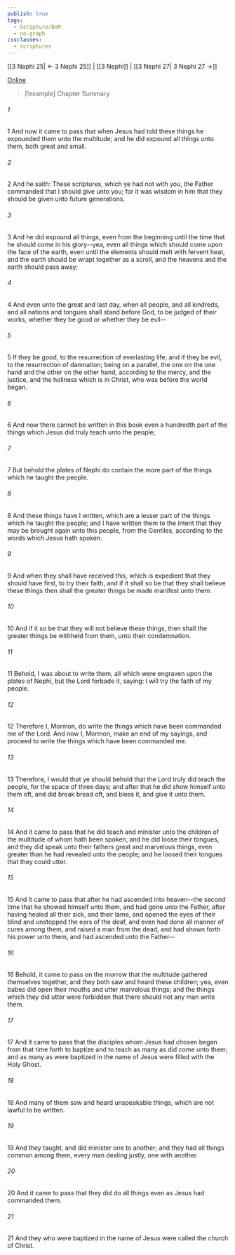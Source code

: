 ```yaml
---
publish: true
tags:
  - Scripture/BoM
  - no-graph
cssclasses:
  - scriptures
---
```

[[3 Nephi 25| ← 3 Nephi 25]] | [[3 Nephi]] | [[3 Nephi 27| 3 Nephi 27 →]]

[Online](https://churchofjesuschrist.org/study/scriptures/bofm/3-ne/26?lang=eng)

>[!example] Chapter Summary
>
###### 1
1 And now it came to pass that when Jesus had told these things he expounded them unto the multitude; and he did expound all things unto them, both great and small.
###### 2
2 And he saith: These scriptures, which ye had not with you, the Father commanded that I should give unto you; for it was wisdom in him that they should be given unto future generations.
###### 3
3 And he did expound all things, even from the beginning until the time that he should come in his glory--yea, even all things which should come upon the face of the earth, even until the elements should melt with fervent heat, and the earth should be wrapt together as a scroll, and the heavens and the earth should pass away;
###### 4
4 And even unto the great and last day, when all people, and all kindreds, and all nations and tongues shall stand before God, to be judged of their works, whether they be good or whether they be evil--
###### 5
5 If they be good, to the resurrection of everlasting life; and if they be evil, to the resurrection of damnation; being on a parallel, the one on the one hand and the other on the other hand, according to the mercy, and the justice, and the holiness which is in Christ, who was before the world began.
###### 6
6 And now there cannot be written in this book even a hundredth part of the things which Jesus did truly teach unto the people;
###### 7
7 But behold the plates of Nephi do contain the more part of the things which he taught the people.
###### 8
8 And these things have I written, which are a lesser part of the things which he taught the people; and I have written them to the intent that they may be brought again unto this people, from the Gentiles, according to the words which Jesus hath spoken.
###### 9
9 And when they shall have received this, which is expedient that they should have first, to try their faith, and if it shall so be that they shall believe these things then shall the greater things be made manifest unto them.
###### 10
10 And if it so be that they will not believe these things, then shall the greater things be withheld from them, unto their condemnation.
###### 11
11 Behold, I was about to write them, all which were engraven upon the plates of Nephi, but the Lord forbade it, saying: I will try the faith of my people.
###### 12
12 Therefore I, Mormon, do write the things which have been commanded me of the Lord. And now I, Mormon, make an end of my sayings, and proceed to write the things which have been commanded me.
###### 13
13 Therefore, I would that ye should behold that the Lord truly did teach the people, for the space of three days; and after that he did show himself unto them oft, and did break bread oft, and bless it, and give it unto them.
###### 14
14 And it came to pass that he did teach and minister unto the children of the multitude of whom hath been spoken, and he did loose their tongues, and they did speak unto their fathers great and marvelous things, even greater than he had revealed unto the people; and he loosed their tongues that they could utter.
###### 15
15 And it came to pass that after he had ascended into heaven--the second time that he showed himself unto them, and had gone unto the Father, after having healed all their sick, and their lame, and opened the eyes of their blind and unstopped the ears of the deaf, and even had done all manner of cures among them, and raised a man from the dead, and had shown forth his power unto them, and had ascended unto the Father--
###### 16
16 Behold, it came to pass on the morrow that the multitude gathered themselves together, and they both saw and heard these children; yea, even babes did open their mouths and utter marvelous things; and the things which they did utter were forbidden that there should not any man write them.
###### 17
17 And it came to pass that the disciples whom Jesus had chosen began from that time forth to baptize and to teach as many as did come unto them; and as many as were baptized in the name of Jesus were filled with the Holy Ghost.
###### 18
18 And many of them saw and heard unspeakable things, which are not lawful to be written.
###### 19
19 And they taught, and did minister one to another; and they had all things common among them, every man dealing justly, one with another.
###### 20
20 And it came to pass that they did do all things even as Jesus had commanded them.
###### 21
21 And they who were baptized in the name of Jesus were called the church of Christ.




